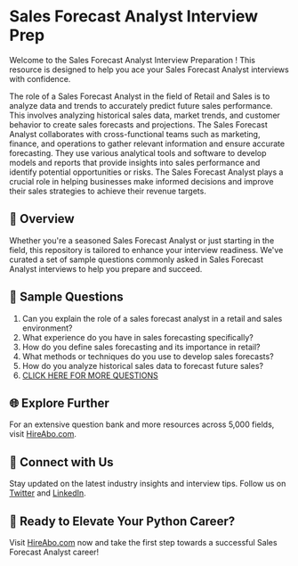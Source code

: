 # Sales Forecast Analyst Interview Prep

Welcome to the Sales Forecast Analyst Interview Preparation ! This resource is designed to help you ace your Sales Forecast Analyst interviews with confidence.

The role of a Sales Forecast Analyst in the field of Retail and Sales is to analyze data and trends to accurately predict future sales performance. This involves analyzing historical sales data, market trends, and customer behavior to create sales forecasts and projections. The Sales Forecast Analyst collaborates with cross-functional teams such as marketing, finance, and operations to gather relevant information and ensure accurate forecasting. They use various analytical tools and software to develop models and reports that provide insights into sales performance and identify potential opportunities or risks. The Sales Forecast Analyst plays a crucial role in helping businesses make informed decisions and improve their sales strategies to achieve their revenue targets.

## 🚀 Overview

Whether you're a seasoned Sales Forecast Analyst or just starting in the field, this repository is tailored to enhance your interview readiness. We've curated a set of sample questions commonly asked in Sales Forecast Analyst interviews to help you prepare and succeed.

## 📝 Sample Questions

1. Can you explain the role of a sales forecast analyst in a retail and sales environment?
2. What experience do you have in sales forecasting specifically?
3. How do you define sales forecasting and its importance in retail?
4. What methods or techniques do you use to develop sales forecasts?
5. How do you analyze historical sales data to forecast future sales?
6. [CLICK HERE FOR MORE QUESTIONS](https://hireabo.com/job/22_1_39/Sales%20Forecast%20Analyst)

## 🌐 Explore Further

For an extensive question bank and more resources across 5,000 fields, visit [HireAbo.com](https://www.hireabo.com).

## 📱 Connect with Us

Stay updated on the latest industry insights and interview tips. Follow us on [Twitter](https://twitter.com/hireabo) and [LinkedIn](https://www.linkedin.com/in/hire-abo-3609972a8/).

## 🚀 Ready to Elevate Your Python Career?

Visit [HireAbo.com](https://www.hireabo.com) now and take the first step towards a successful Sales Forecast Analyst career!